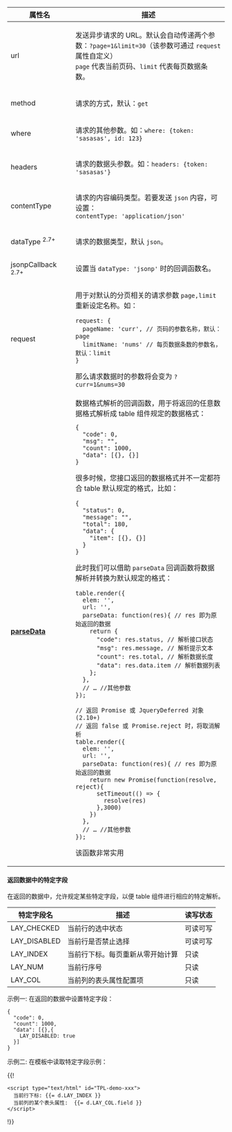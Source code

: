 <table class="layui-table">
  <colgroup>
    <col width="150">
    <col>
  </colgroup>
  <thead>
    <tr>
      <th>属性名</th>
      <th>描述</th>
    </tr> 
  </thead>
  <tbody>
    <tr>
<td>url</td>
<td>

发送异步请求的 URL。默认会自动传递两个参数：`?page=1&limit=30`（该参数可通过 `request` 属性自定义）
<br>`page` 代表当前页码、`limit` 代表每页数据条数。

</td>
    </tr>
    <tr>
<td>method</td>
<td>

请求的方式，默认：`get`

</td>
    </tr>
    <tr>
<td>where</td>
<td>

请求的其他参数。如：`where: {token: 'sasasas', id: 123}`

</td>
    </tr>
    <tr>
<td>headers</td>
<td>

请求的数据头参数。如：`headers: {token: 'sasasas'}`

</td>
    </tr>
    <tr>
<td>contentType</td>
<td>

请求的内容编码类型。若要发送 `json` 内容，可设置：<br>
`contentType: 'application/json'`

</td>
    </tr>
    <tr>
<td>dataType <sup>2.7+</sup></td>
<td>

请求的数据类型，默认 `json`。

</td>
    </tr>
    <tr>
<td>jsonpCallback <sup>2.7+</sup></td>
<td>

设置当 `dataType: 'jsonp'` 时的回调函数名。

</td>
    </tr>
    <tr>
<td>request</td>
<td>

用于对默认的分页相关的请求参数 `page,limit` 重新设定名称。如：

```
request: {
  pageName: 'curr', // 页码的参数名称，默认：page
  limitName: 'nums' // 每页数据条数的参数名，默认：limit
}
```

那么请求数据时的参数将会变为 `?curr=1&nums=30`

</td>
    </tr>
    <tr>
<td>

[**parseData**](#options.parseData)

</td>
<td>

<div class="ws-anchor" id="options.parseData">
  数据格式解析的回调函数，用于将返回的任意数据格式解析成 table 组件规定的数据格式：
</div>

```
{
  "code": 0,
  "msg": "",
  "count": 1000,
  "data": [{}, {}]
} 
```

很多时候，您接口返回的数据格式并不一定都符合 table 默认规定的格式，比如：

```
{
  "status": 0,
  "message": "", 
  "total": 180, 
  "data": {
    "item": [{}, {}]
  }
}
```

此时我们可以借助 `parseData` 回调函数将数据解析并转换为默认规定的格式：

```
table.render({
  elem: '',
  url: '',
  parseData: function(res){ // res 即为原始返回的数据
    return {
      "code": res.status, // 解析接口状态
      "msg": res.message, // 解析提示文本
      "count": res.total, // 解析数据长度
      "data": res.data.item // 解析数据列表
    };
  },
  // … //其他参数
}); 

// 返回 Promise 或 JqueryDeferred 对象(2.10+)
// 返回 false 或 Promise.reject 时，将取消解析
table.render({
  elem: '',
  url: '',
  parseData: function(res){ // res 即为原始返回的数据
    return new Promise(function(resolve, reject){
      setTimeout(() => {
        resolve(res)
      },3000)
    })
  },
  // … //其他参数
}); 
```

该函数非常实用


</td>
    </tr>
  </tbody>
</table>

<h4 id="data.reserved" class="ws-anchor ws-bold">返回数据中的特定字段</h4>

在返回的数据中，允许规定某些特定字段，以便 table 组件进行相应的特定解析。

| 特定字段名 | 描述 | 读写状态 |
| --- | --- | --- |
| LAY_CHECKED | 当前行的选中状态 | 可读可写 |
| LAY_DISABLED | 当前行是否禁止选择 | 可读可写 |
| LAY_INDEX | 当前行下标。每页重新从零开始计算 | 只读 |
| LAY_NUM | 当前行序号 | 只读 |
| LAY_COL | 当前列的表头属性配置项 | 只读 |

示例一: 在返回的数据中设置特定字段：

```
{
  "code": 0,
  "count": 1000,
  "data": [{},{
    LAY_DISABLED: true
  }]
}
```

示例二: 在模板中读取特定字段示例：

{{!
```
<script type="text/html" id="TPL-demo-xxx">
  当前行下标: {{= d.LAY_INDEX }} 
  当前列的某个表头属性:  {{= d.LAY_COL.field }}
</script>
```
!}}
